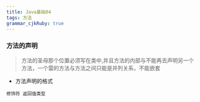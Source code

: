 ```yaml
---
title: Java基础04
tags: 方法 
grammar_cjkRuby: true
---
```


### 方法的声明


> 方法的圣母那个位置必须写在类中,并且方法的内部与不能再去声明另一个方法，一个雷的方法与方法之间只能是并列关系，不能嵌套

- 方法声明的格式

``` stylus
修饰符 返回值类型 
```
